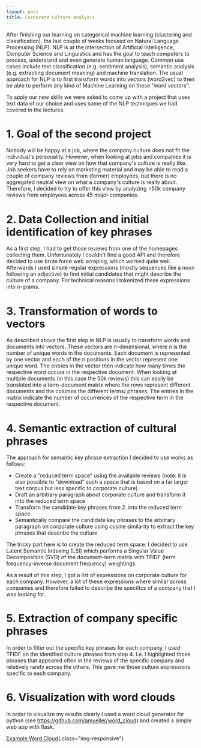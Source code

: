 ```yaml
---
layout: post
title: Corporate Culture Analysis
---
```


After finishing our learning on categorical machine learning (clustering and classification), the last couple of weeks focused on Natural Language Processing (NLP). NLP is at the intersection of Artificial Intelligence, Computer Science and Linguistics and has the goal to teach computers to process, understand and even generate human language. Common use cases include text classification (e.g. sentiment analysis), semantic analysis (e.g. extracting document meaning) and machine translation. The usual approach for NLP is to first transform words into vectors (word2vec) to then be able to perform any kind of Machine Learning on these "word vectors".

To apply our new skills we were asked to come up with a project that uses text data of our choice and uses some of the NLP techniques we had covered in the lectures.

# 1. Goal of the second project
  
Nobody will be happy at a job, where the company culture does not fit the individual's personality. However, when looking at jobs and companies it is very hard to get a clear view on how that company's culture is really like. Job seekers have to rely on marketing material and may be able to read a couple of company reviews from (former) employees, but there is no aggregated neutral view on what a company's culture is really about. Therefore, I decided to try to offer this view by analyzing >50k company reviews from employees across 45 major companies.

# 2. Data Collection and initial identification of key phrases
  
As a first step, I had to get those reviews from one of the homepages collecting them. Unfortunately I couldn't find a good API and therefore decided to use brute force web scraping, which worked quite well. Afterwards I used simple regular expressions (mostly sequences like a noun following an adjective) to find initial candidates that might describe the culture of a company. For technical reasons I tokenized these expressions into n-grams.

# 3. Transformation of words to vectors

As described above the first step in NLP is usually to transform words and documents into vectors. These vectors are n-dimensional, where n is the number of unique words in the documents. Each document is represented by one vector and each of the n positions in the vector represent one unique word. The entries in the vector then indicate how many times the respective word occurs in the respective document. When looking at multiple documents (in this case the 50k reviews) this can easily be translated into a term-document matrix where the rows represent different documents and the columns the different terms/ phrases. The entries in the matrix indicate the number of occurrences of the respective term in the respective document.

# 4. Semantic extraction of cultural phrases

The approach for semantic key phrase extraction I decided to use works as follows:

* Create a "reduced term space" using the available reviews (note: it is also possible to "download" such a space that is based on a far larger text corpus but less specific to corporate culture)
* Draft an arbitrary paragraph about corporate culture and transform it into the reduced term space
* Transform the candidate key phrases from 2. into the reduced term space
* Semantically compare the candidate key phrases to the arbitrary paragraph on corporate culture using cosine similarity to extract the key phrases that describe the culture

The tricky part here is to create the reduced term space. I decided to use Latent Semantic Indexing (LSI) which performs a Singular Value Decomposition (SVD) of the document-term matrix with TFIDF (term frequency-inverse document frequency) weightings.

As a result of this step, I got a list of expressions on corporate culture for each company. However, a lot of these expressions where similar across companies and therefore failed to describe the specifics of a company that I was looking for.

# 5. Extraction of company specific phrases

In order to filter out the specific key phrases for each company, I used TFIDF on the identified culture phrases from step 4. I.e. I highlighted those phrases that appeared often in the reviews of the specific company and relatively rarely across the others. This gave me those culture expressions specific to each company.

# 6. Visualization with word clouds

In order to visualize my results clearly I used a word cloud generator for python (see https://github.com/amueller/word_cloud) and created a simple web app with flask.

[Example Word Cloud](/images/Fletcher/wordcloud_lsi_Google.png){:class="img-responsive"}